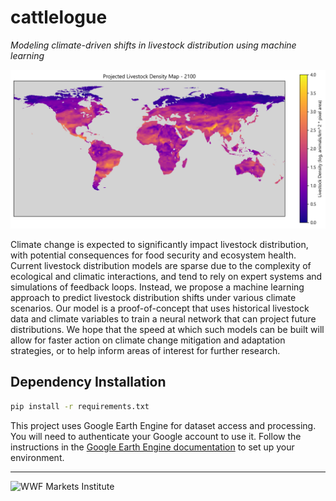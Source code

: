 # cattlelogue
*Modeling climate-driven shifts in livestock distribution using machine learning*

![](outputs/output_ada2.png)

Climate change is expected to significantly impact livestock distribution, with potential consequences for food security and ecosystem health. Current livestock distribution models are sparse due to the complexity of ecological and climatic interactions, and tend to rely on expert systems and simulations of feedback loops. Instead, we propose a machine learning approach to predict livestock distribution shifts under various climate scenarios. Our model is a proof-of-concept that uses historical livestock data and climate variables to train a neural network that can project future distributions. We hope that the speed at which such models can be built will allow for faster action on climate change mitigation and adaptation strategies, or to help inform areas of interest for further research.

## Dependency Installation

```bash
pip install -r requirements.txt
```
This project uses Google Earth Engine for dataset access and processing. You will need to authenticate your Google account to use it. Follow the instructions in the [Google Earth Engine documentation](https://developers.google.com/earth-engine/guides/python_install) to set up your environment.

<hr>
<img src="https://encrypted-tbn0.gstatic.com/images?q=tbn:ANd9GcSV5yIgVhMGOUGznqJcrgXvQi9NOzvU21yXng" alt="WWF Markets Institute" width="20%" min-width=200px>
